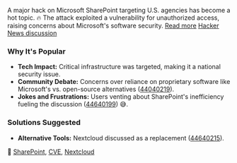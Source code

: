 A major hack on Microsoft SharePoint targeting U.S. agencies has become a hot topic. 🔥 The attack exploited a vulnerability for unauthorized access, raising concerns about Microsoft's software security. [Read more](https://www.washingtonpost.com/technology/2025/07/20/microsoft-sharepoint-hack/) [Hacker News discussion](https://news.ycombinator.com/item?id=44629710)

### Why It's Popular
- **Tech Impact:** Critical infrastructure was targeted, making it a national security issue.
- **Community Debate:** Concerns over reliance on proprietary software like Microsoft's vs. open-source alternatives ([44040219](https://news.ycombinator.com/item?id=44640219)).
- **Jokes and Frustrations:** Users venting about SharePoint's inefficiency fueling the discussion ([44640199](https://news.ycombinator.com/item?id=44640199)) 😅.

### Solutions Suggested
- **Alternative Tools:** Nextcloud discussed as a replacement ([44640215](https://news.ycombinator.com/item?id=44640215)).

🔗 [SharePoint](https://en.wikipedia.org/wiki/SharePoint), [CVE](https://en.wikipedia.org/wiki/Common_Vulnerabilities_and_Exposures), [Nextcloud](https://en.wikipedia.org/wiki/Nextcloud)